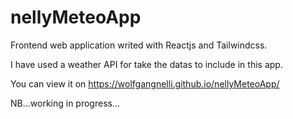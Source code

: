 # nellyMeteoApp
Frontend web application writed with Reactjs and Tailwindcss.

I have used a weather API for take the datas to include in this app.

You can view it on https://wolfgangnelli.github.io/nellyMeteoApp/

NB...working in progress...
